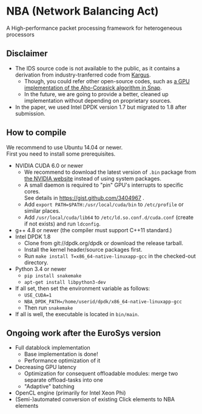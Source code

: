 # NBA (Network Balancing Act)
A High-performance packet processing framework for heterogeneous processors

## Disclaimer

* The IDS source code is not available to the public, as it contains a derivation from industry-tranferred code from [Kargus](http://shader.kaist.edu/kargus/).
  - Though, you could refer other open-source codes, such as [a GPU implementation of the Aho-Corasick algorithm in Snap](https://github.com/wbsun/g4c/blob/master/g4c_ac.h).
  - In the future, we are going to provide a better, cleaned up implementation without depending on proprietary sources.
* In the paper, we used Intel DPDK version 1.7 but migrated to 1.8 after submission.

## How to compile

We recommend to use Ubuntu 14.04 or newer.  
First you need to install some prerequisites.

* NVIDIA CUDA 6.0 or newer
  - We recommend to download the latest version of `.bin` package from [the NVIDIA website](https://developer.nvidia.com/cuda-downloads) instead of using system packages.
  - A small daemon is required to "pin" GPU's interrupts to specific cores.  
    See details in https://gist.github.com/3404967 .
  - Add `export PATH=$PATH:/usr/local/cuda/bin` to `/etc/profile` or similar places.
  - Add `/usr/local/cuda/lib64` to `/etc/ld.so.conf.d/cuda.conf` (create if not exists) and run `ldconfig`.
* g++ 4.8 or newer (the compiler must support C++11 standard.)
* Intel DPDK 1.8
  - Clone from git://dpdk.org/dpdk or download the release tarball.
  - Install the kernel header/source packages first.
  - Run `make install T=x86_64-native-linuxapp-gcc` in the checked-out directory.
* Python 3.4 or newer
  - `pip install snakemake`
  - `apt-get install libpython3-dev`
* If all set, then set the environment variable as follows:
  - `USE_CUDA=1`
  - `NBA_DPDK_PATH=/home/userid/dpdk/x86_64-native-linuxapp-gcc`
  - Then run `snakemake`
* If all is well, the executable is located in `bin/main`.

## Ongoing work after the EuroSys version

* Full datablock implementation
  - Base implementation is done!
  - Performance optimization of it
* Decreasing GPU latency
  - Optimization for consequent offloadable modules: merge two separate offload-tasks into one
  - "Adaptive" batching
* OpenCL engine (primarily for Intel Xeon Phi)
* (Semi-)automated conversion of existing Click elements to NBA elements
